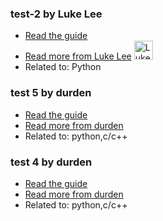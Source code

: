 ### test-2 by Luke Lee
- [Read the guide](/python/test-2?status=draft)
- [Read more from Luke Lee](/user/durden) <img src="https://avatars.githubusercontent.com/u/58063?v=3" width="30" height="30" alt="Luke Lee" />
- Related to: Python

### test 5 by durden
- [Read the guide](/python/test-5?status=draft)
- [Read more from durden](/user/durden)
- Related to: python,c/c++

### test 4 by durden
- [Read the guide](/python/test-4?status=draft)
- [Read more from durden](/user/durden)
- Related to: python,c/c++